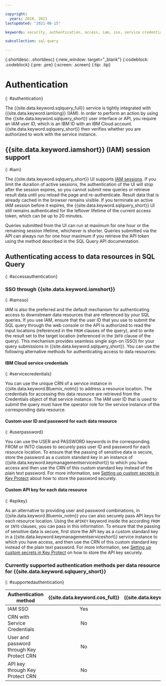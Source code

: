 ```yaml
---

copyright:
  years: 2018, 2021
lastupdated: "2021-06-15"

keywords: security, authentication, access, iam, sso, service credential

subcollection: sql-query

---
```


{:shortdesc: .shortdesc}
{:new_window: target="_blank"}
{:codeblock: .codeblock}
{:pre: .pre}
{:screen: .screen}
{:tip: .tip}


# Authentication
{: #authentication}

The {{site.data.keyword.sqlquery_full}} service is tightly integrated with {{site.data.keyword.iamlong}} (IAM). 
In order to perform an action by using the {{site.data.keyword.sqlquery_short}} user interface or API, you require an IAM user ID, which is an IBM ID with an IBM Cloud account. {{site.data.keyword.sqlquery_short}} then verifies whether you are authorized to work with the service instance.

## {{site.data.keyword.iamshort}} (IAM) session support
{: #iam}

The {{site.data.keyword.sqlquery_short}} UI supports [IAM sessions](/docs/account?topic=account-iam-work-sessions). If you limit the duration of active sessions, the authentication of the UI will stop after the session expires, so you cannot submit new queries or retrieve result data until you reload the page and re-authenticate. Result data that is already cached in the browser remains visible. If you terminate an active IAM session before it expires, the {{site.data.keyword.sqlquery_short}} UI still remains authenticated for the leftover lifetime of the current access token, which can be up to 20 minutes.

Queries submitted from the UI can run at maximum for one hour or the remaining session lifetime, whichever is shorter. Queries submitted via the API can always run for one hour maximum if you retrieve the API token using the method described in the SQL Query API documentation.

## Authenticating access to data resources in SQL Query
{: #accessauthentication}

### SSO through {{site.data.keyword.iamshort}}
{: #iamsso}

IAM is also the preferred and the default mechanism for authenticating access to downstream data resources that are referenced by your SQL queries. If you use IAM, ensure that the user ID that you use to submit the SQL query through the web console or the API is authorized to read the input locations (referenced in the `FROM` clauses of the query), and to write the result set to the target location (referenced in the `INTO` clause of the query). 
This mechanism provides seamless single sign-on (SSO) for your query submissions in {{site.data.keyword.sqlquery_short}}. 
You can use the following alternative methods for authenticating access to data resources:

#### IBM Cloud service credentials
{: #servicecredentials}

You can use the unique CRN of a service instance in {{site.data.keyword.Bluemix_notm}} to address a resource location. 
The credentials for accessing this data resource are retrieved from the Credentials object of that service instance. 
The IAM user ID that is used to submit the query must have the operator role for the service instance of the corresponding data resource.

#### Custom user ID and password for each data resource
{: #userpassword}

You can use the USER and PASSWORD keywords in the corresponding FROM or INTO clauses to securely pass user ID and password for each resource location. 
To ensure that the passing of sensitive data is secure, store the password as a custom standard key in an instance of {{site.data.keyword.keymanagementserviceshort}} to which you have access and then use the CRN of this custom standard key instead of the plain text password.
For more information, see [Setting up custom secrets in Key Protect](#kpsetup) about how to store the password securely.

#### Custom API key for each data resource
{: #apikey}

As an alternative to providing user and password combinations, in {{site.data.keyword.Bluemix_notm}} you can also securely pass API keys for each resource location. Using the `APIKEY` keyword inside the according `FROM` or `INTO` clauses, you can pass in this information. 
To ensure that the passing of sensitive data is secure, first store the API key as a custom standard key in a 
{{site.data.keyword.keymanagementserviceshort}} service instance to which you have access, and then use the CRN of this custom standard key instead of the plain text password. For more information, see [Setting up custom secrets in Key Protect](#kpsetup) on how to store the API key securely.

### Currently supported authentication methods per data resource for {{site.data.keyword.sqlquery_short}}
{: #supportedauthentication}

| Authentication method                 | {{site.data.keyword.cos_full}}   | {{site.data.keyword.Db2_on_Cloud_long}}  | {{site.data.keyword.dashdblong}} |
| ---                                   | :---: | :---:        | :---:                  |
| IAM SSO                               | Yes   | Enterprise   | Enterprise             |
| CRN with Service Credentials          | No    | Yes          | Yes                    |
| User and password through Key Protect CRN | No    | Yes          | Yes                    |
| API key through Key Protect CRN           | No    | Enterprise   | Enterprise             |
